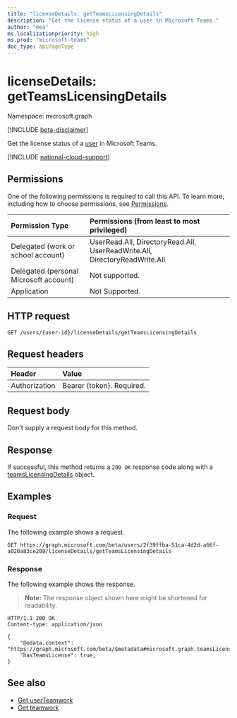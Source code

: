```yaml
---
title: "licenseDetails: getTeamsLicensingDetails"
description: "Get the license status of a user in Microsoft Teams."
author: "mea"
ms.localizationpriority: high
ms.prod: "microsoft-teams"
doc_type: apiPageType
---
```


# licenseDetails: getTeamsLicensingDetails

Namespace: microsoft.graph

[!INCLUDE [beta-disclaimer](../../includes/beta-disclaimer.md)]

Get the license status of a [user](../resources/user.md) in Microsoft Teams.

[!INCLUDE [national-cloud-support](../../includes/all-clouds.md)]

## Permissions

One of the following permissions is required to call this API. To learn more, including how to choose permissions, see [Permissions](/graph/permissions-reference).

| Permission Type                        | Permissions (from least to most privileged)  |
| :------------------------------------- | :------------------------------------------------------------------------------------------------ |
| Delegated (work or school account)     | UserRead.All, DirectoryRead.All, UserReadWrite.All, DirectoryReadWrite.All                                                                         |
| Delegated (personal Microsoft account) | Not supported.                                                                                    |
| Application                            | Not Supported.                                                                            |

## HTTP request
<!-- { "blockType": "ignored" } -->
```http
GET /users/{user-id}/licenseDetails/getTeamsLicensingDetails
```

## Request headers

| Header           | Value                      |
| :--------------- | :------------------------- |
| Authorization    | Bearer {token}. Required.  |

## Request body

Don't supply a request body for this method.

## Response

If successful, this method returns a `200 OK` response code along with a [teamsLicensingDetails](../resources/teamslicensingdetails.md) object.

## Examples

### Request

The following example shows a request.

<!-- {
  "blockType": "request",
  "name": "user_get_teams_licensing_details",
  "sampleKeys": ["2f39ffba-51ca-4d2d-a66f-a020a83ce208"]
}-->
```msgraph-interactive
GET https://graph.microsoft.com/beta/users/2f39ffba-51ca-4d2d-a66f-a020a83ce208/licenseDetails/getTeamsLicensingDetails
```

### Response

The following example shows the response.

>**Note:** The response object shown here might be shortened for readability.
<!-- {
  "blockType": "response",
  "truncated": true,
  "@odata.type": "microsoft.graph.teamsLicensingDetails"
} -->
```http
HTTP/1.1 200 OK
Content-type: application/json

{
    "@odata.context": "https://graph.microsoft.com/beta/$metadata#microsoft.graph.teamsLicensingDetails",
    "hasTeamsLicense": true,
}
```

## See also

- [Get userTeamwork](userteamwork-get.md)
- [Get teamwork](teamwork-get.md)
